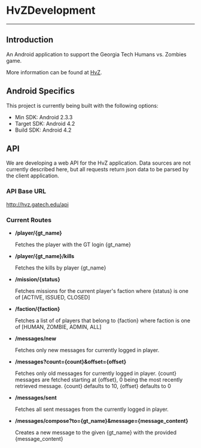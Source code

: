 HvZDevelopment
==============
- - -

Introduction
------------
An Android application to support the Georgia Tech Humans vs. Zombies game.

More information can be found at [HvZ](https://hvz.gatech.edu).

Android Specifics
-------------
This project is currently being built with the following options:

* Min SDK: Android 2.3.3
* Target SDK: Android 4.2
* Build SDK: Android 4.2

API
-------------
We are developing a web API for the HvZ application.
Data sources are not currently described here, but all requests return json data to be
parsed by the client application.

### API Base URL ###
http://hvz.gatech.edu/api

### Current Routes ###
* **/player/{gt_name}**

    Fetches the player with the GT login {gt_name}
    
* **/player/{gt_name}/kills**

    Fetches the kills by player {gt_name}

* **/mission/{status}**

    Fetches missions for the current player's faction where {status} is one of [ACTIVE, ISSUED, CLOSED]
    
* **/faction/{faction}**

    Fetches a list of of players that belong to {faction} where faction is one of [HUMAN, ZOMBIE, ADMIN, ALL]
    
* **/messages/new**

    Fetches only new messages for currently logged in player.

* **/messages?count={count}&offset={offset}**

    Fetches only old messages for currently logged in player.  {count} messages are fetched starting at {offset}, 0 being the most recently retrieved message.
    {count} defaults to 10, {offset} defaults to 0

* **/messages/sent**

    Fetches all sent messages from the currently logged in player.

* **/messages/compose?to={gt_name}&message={message_content}**

    Creates a new message to the given {gt_name} with the provided {message_content}
